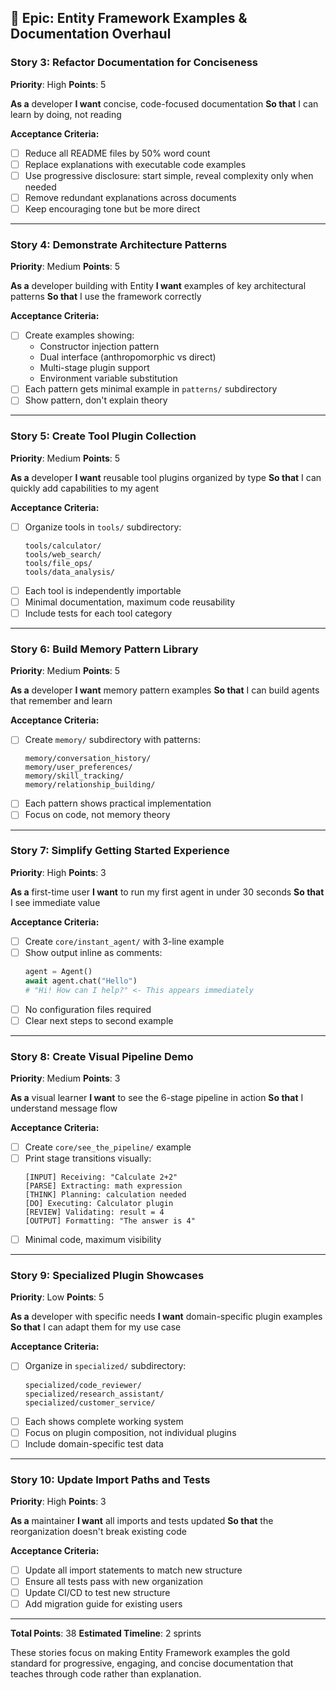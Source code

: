 ## 🎯 **Epic: Entity Framework Examples & Documentation Overhaul**

### Story 3: Refactor Documentation for Conciseness
**Priority**: High
**Points**: 5

**As a** developer
**I want** concise, code-focused documentation
**So that** I can learn by doing, not reading

**Acceptance Criteria:**
- [ ] Reduce all README files by 50% word count
- [ ] Replace explanations with executable code examples
- [ ] Use progressive disclosure: start simple, reveal complexity only when needed
- [ ] Remove redundant explanations across documents
- [ ] Keep encouraging tone but be more direct

---

### Story 4: Demonstrate Architecture Patterns
**Priority**: Medium
**Points**: 5

**As a** developer building with Entity
**I want** examples of key architectural patterns
**So that** I use the framework correctly

**Acceptance Criteria:**
- [ ] Create examples showing:
  - Constructor injection pattern
  - Dual interface (anthropomorphic vs direct)
  - Multi-stage plugin support
  - Environment variable substitution
- [ ] Each pattern gets minimal example in `patterns/` subdirectory
- [ ] Show pattern, don't explain theory

---

### Story 5: Create Tool Plugin Collection
**Priority**: Medium
**Points**: 5

**As a** developer
**I want** reusable tool plugins organized by type
**So that** I can quickly add capabilities to my agent

**Acceptance Criteria:**
- [ ] Organize tools in `tools/` subdirectory:
  ```
  tools/calculator/
  tools/web_search/
  tools/file_ops/
  tools/data_analysis/
  ```
- [ ] Each tool is independently importable
- [ ] Minimal documentation, maximum code reusability
- [ ] Include tests for each tool category

---

### Story 6: Build Memory Pattern Library
**Priority**: Medium
**Points**: 5

**As a** developer
**I want** memory pattern examples
**So that** I can build agents that remember and learn

**Acceptance Criteria:**
- [ ] Create `memory/` subdirectory with patterns:
  ```
  memory/conversation_history/
  memory/user_preferences/
  memory/skill_tracking/
  memory/relationship_building/
  ```
- [ ] Each pattern shows practical implementation
- [ ] Focus on code, not memory theory

---

### Story 7: Simplify Getting Started Experience
**Priority**: High
**Points**: 3

**As a** first-time user
**I want** to run my first agent in under 30 seconds
**So that** I see immediate value

**Acceptance Criteria:**
- [ ] Create `core/instant_agent/` with 3-line example
- [ ] Show output inline as comments:
  ```python
  agent = Agent()
  await agent.chat("Hello")
  # "Hi! How can I help?" <- This appears immediately
  ```
- [ ] No configuration files required
- [ ] Clear next steps to second example

---

### Story 8: Create Visual Pipeline Demo
**Priority**: Medium
**Points**: 3

**As a** visual learner
**I want** to see the 6-stage pipeline in action
**So that** I understand message flow

**Acceptance Criteria:**
- [ ] Create `core/see_the_pipeline/` example
- [ ] Print stage transitions visually:
  ```
  [INPUT] Receiving: "Calculate 2+2"
  [PARSE] Extracting: math expression
  [THINK] Planning: calculation needed
  [DO] Executing: Calculator plugin
  [REVIEW] Validating: result = 4
  [OUTPUT] Formatting: "The answer is 4"
  ```
- [ ] Minimal code, maximum visibility

---

### Story 9: Specialized Plugin Showcases
**Priority**: Low
**Points**: 5

**As a** developer with specific needs
**I want** domain-specific plugin examples
**So that** I can adapt them for my use case

**Acceptance Criteria:**
- [ ] Organize in `specialized/` subdirectory:
  ```
  specialized/code_reviewer/
  specialized/research_assistant/
  specialized/customer_service/
  ```
- [ ] Each shows complete working system
- [ ] Focus on plugin composition, not individual plugins
- [ ] Include domain-specific test data

---

### Story 10: Update Import Paths and Tests
**Priority**: High
**Points**: 3

**As a** maintainer
**I want** all imports and tests updated
**So that** the reorganization doesn't break existing code

**Acceptance Criteria:**
- [ ] Update all import statements to match new structure
- [ ] Ensure all tests pass with new organization
- [ ] Update CI/CD to test new structure
- [ ] Add migration guide for existing users

---

**Total Points**: 38
**Estimated Timeline**: 2 sprints

These stories focus on making Entity Framework examples the gold standard for progressive, engaging, and concise documentation that teaches through code rather than explanation.
